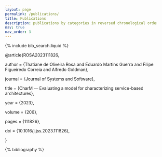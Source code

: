 ```yaml
---
layout: page
permalink: /publications/
title: Publications
description: publications by categories in reversed chronological order. generated by jekyll-scholar.
nav: true
nav_order: 3
---
```


<!-- _pages/publications.md -->

<!-- Bibsearch Feature -->

{% include bib_search.liquid %}



@article{ROSA2023111826,

author = {Thatiane de Oliveira Rosa and Eduardo Martins Guerra and Filipe Figueiredo Correia and Alfredo Goldman},

journal = {Journal of Systems and Software},

title = {CharM — Evaluating a model for characterizing service-based architectures},

year = {2023},

volume = {206},

pages = {111826},

doi = {10.1016/j.jss.2023.111826},

}




<div class="publications">

{% bibliography %}

</div>
